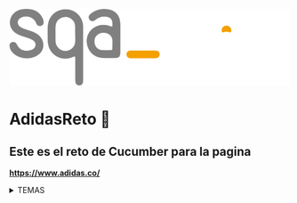 

![Logo](imagen_sqa.svg) 


# AdidasReto 🚀


## Este es el reto de Cucumber para la pagina 

   **https://www.adidas.co/**

<details>
<summary markdown="span">TEMAS</summary>
<summary markdown="span">Selenium</summary>
<summary markdown="span">POM</summary>
<summary markdown="span">POM con Cucumber</summary>
</details>
